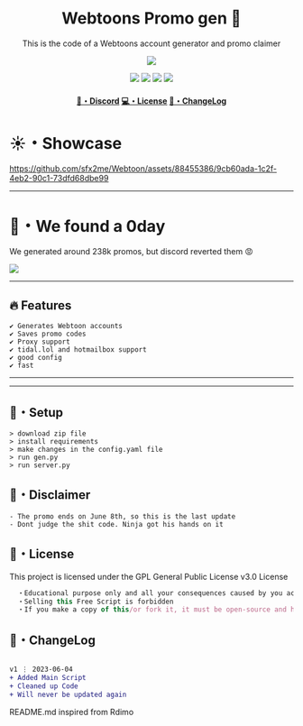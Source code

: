 <h1 align="center">
  Webtoons Promo gen 👻
</h1>

<p align="center">
  This is the code of a Webtoons account generator and promo claimer
</p>


<p align="center"> 
  <kbd>
<img src="https://cdn.discordapp.com/attachments/1109129892576100392/1114950813157163209/banner.png"></img>
  </kbd>
</p>

<p align="center">
  <img src="https://img.shields.io/github/languages/top/sfx2me/Webtoon?style=flat-square"> </a>
  <img src="https://img.shields.io/github/last-commit/sfx2me/Webtoon?style=flat-square"> </a>
  <img src="https://img.shields.io/github/stars/sfx2me/Webtoon?color=7F9DE0&label=Stars&style=flat-square"> </a>
  <img src="https://img.shields.io/github/forks/sfx2me/Webtoon?color=7F9DE0&label=Forks&style=flat-square"> </a>
</p>

<h4 align="center">
  <a href="https://discord.gg/silentzone">🌌・Discord</a>
  <a href="https://github.com/sfx2me/Webtoon#license">💻・License</a>
  <a href="https://github.com/sfx2me/Webtoon#changelog">📜・ChangeLog</a>
</h4>


<h1>☀・Showcase</h1>


https://github.com/sfx2me/Webtoon/assets/88455386/9cb60ada-1c2f-4eb2-90c1-73dfd68dbe99


---

<h1>🚨・We found a 0day</h1>
<p>We generated around 238k promos, but discord reverted them 😡</p>
<img src="https://cdn.nest.rip/uploads/30ab7860-1ac1-42ee-ac54-bee1797dba69.png">

--- 

## 🔥 Features
```sh-session
✔ Generates Webtoon accounts
✔ Saves promo codes
✔ Proxy support
✔ tidal.lol and hotmailbox support
✔ good config
✔ fast
```
---



---

## 🚀・Setup

```sh-session
> download zip file
> install requirements
> make changes in the config.yaml file
> run gen.py
> run server.py
```

## 🎉・Disclaimer
```sh-session
- The promo ends on June 8th, so this is the last update
- Dont judge the shit code. Ninja got his hands on it
```





## 📄・License

This project is licensed under the GPL General Public License v3.0 License
```js
  ・Educational purpose only and all your consequences caused by you actions is your responsibility
  ・Selling this Free Script is forbidden
  ・If you make a copy of this/or fork it, it must be open-source and have credits linking to this repo
```

## 💭・ChangeLog

```diff

v1 ⋮ 2023-06-04
+ Added Main Script
+ Cleaned up Code
+ Will never be updated again
```

<p align="center">
    
  README.md inspired from Rdimo
</p>
